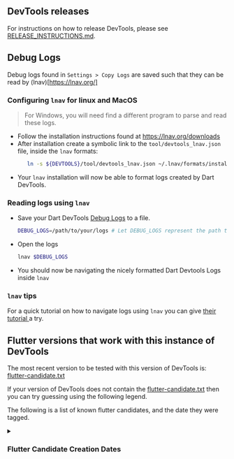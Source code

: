 ## DevTools releases
For instructions on how to release DevTools, please see
[RELEASE_INSTRUCTIONS.md](https://github.com/flutter/devtools/blob/master/tool/RELEASE_INSTRUCTIONS.md).

## Debug Logs

Debug logs found in `Settings > Copy Logs` are saved such that they can be read by (lnav)[https://lnav.org/]

### Configuring `lnav` for linux and MacOS
> For Windows, you will need find a different program to parse and read these logs.

- Follow the installation instructions found at https://lnav.org/downloads
- After installation create a symbolic link to the `tool/devtools_lnav.json` file, inside the `lnav` formats:
   ```sh
      ln -s ${DEVTOOLS}/tool/devtools_lnav.json ~/.lnav/formats/installed/`
   ```
- Your `lnav` installation will now be able to format logs created by Dart DevTools.

### Reading logs using `lnav`
- Save your Dart DevTools [Debug Logs](#debug-logs) to a file.
  ```sh
  DEBUG_LOGS=/path/to/your/logs # Let DEBUG_LOGS represent the path to your log file.
  ```
- Open the logs
  ```sh
  lnav $DEBUG_LOGS
  ```
- You should now be navigating the nicely formatted Dart Devtools Logs inside `lnav`

### `lnav` tips

For a quick tutorial on how to navigate logs using `lnav`
you can give [ their tutorial ](https://lnav.org/tutorials) a try.

## Flutter versions that work with this instance of DevTools

The most recent version to be tested with this version of DevTools is: [flutter-candidate.txt](../flutter-candidate.txt)

If your version of DevTools does not contain the [flutter-candidate.txt](../flutter-candidate.txt) then you can try guessing using the following legend.

The following is a list of known flutter candidates, and the date they were tagged.
<details>

<summary><H3> Flutter Candidate Creation Dates </H3></summary>

| DATE | TAG | HASH |
| ----| --- | ---- |
| 2023-07-12 02:02:03 +0000 | refs/tags/3.13.0-2.0.pre |d77f918f8eaff6009d5b2e52f0f8529798db2de5|
| 2023-07-10 01:01:34 +0000 | refs/tags/3.13.0-1.0.pre |5345221701727284bc961e3fb12ccfd3fc616dc7|
| 2023-07-07 14:25:30 -0600 | refs/tags/3.13.0-0.0.pre |257a29931c6b25d1a9690b7004f44921487bedb7|
| 2023-07-05 15:47:57 +0000 | refs/tags/3.12.0-14.0.pre |35085c394dda124f720815251197012868cd13c9|
| 2023-06-29 22:44:57 +0200 | refs/tags/3.12.0-13.0.pre |7068a2088e285822e4716d3fd98189514c49e184|
| 2023-06-28 17:16:19 -0700 | refs/tags/3.12.0-12.0.pre |1b887c72b5a1f809d35fb0a4343e0e6fdd14afd1|
| 2023-06-26 16:02:07 +0000 | refs/tags/3.12.0-11.0.pre |bac0589539a1bea104c6fa3fb6abfc002e72ed58|
| 2023-06-24 02:40:55 +0000 | refs/tags/3.12.0-10.0.pre |1d5aeea47fc4aa92ccc6850d4ac97bff3f2a4d15|
| 2023-06-23 04:11:55 +0000 | refs/tags/3.12.0-9.0.pre |363e2f7e0b878cc6f211f02afb1cffa0513bb6c2|
| 2023-06-21 21:38:36 +0000 | refs/tags/3.12.0-8.0.pre |ae1e6f70d947ec389761c03363c2beefeddd9112|
| 2023-06-21 02:40:48 +0000 | refs/tags/3.12.0-7.0.pre |04ff86f020a7029909f407351957bf26980c476d|
| 2023-06-16 12:43:02 -0700 | refs/tags/3.12.0-6.0.pre |5a7ab5a147f6b50ba7dc8c82d3ea0040fc0f081f|
| 2023-06-09 01:57:25 +0000 | refs/tags/3.12.0-3.0.pre |e25eabd263bbcb2fb32e62afcd2b545cef2767cc|
| 2023-06-07 20:16:53 +0000 | refs/tags/3.12.0-2.0.pre |f18cb2d064fd60b3d154bf07f55eb2aa0c111278|
| 2023-06-06 23:22:58 +0000 | refs/tags/3.12.0-1.0.pre |24ee5c7c746ebe66556a1a1d253a0be7a7b657b8|
| 2023-06-05 22:18:37 +0000 | refs/tags/3.12.0-0.0.pre |68b18918db0bdf2dc062b88e63ed8146d5b57364|
| 2023-06-03 11:16:37 +0000 | refs/tags/3.11.0-19.0.pre |0b7415356e07211446aa7038b1eb06717c86ae6a|
| 2023-05-31 03:09:32 +0000 | refs/tags/3.11.0-17.0.pre |f4662beeb67937fea67d26768e58f3e25b7e12d8|
| 2023-05-30 04:15:34 +0000 | refs/tags/3.11.0-15.0.pre |c5f45d7121f08d35094cbc25fcea3c81f0b006f8|
| 2023-05-26 02:17:26 +0000 | refs/tags/3.11.0-14.0.pre |6c2041e1e9e699cdf25bb23a01b01a4cdd722e72|
| 2023-05-25 03:09:20 +0000 | refs/tags/3.11.0-13.0.pre |9e4104b094e4b6305cbe0779453c284bf385df0b|
| 2023-05-24 03:40:27 +0000 | refs/tags/3.11.0-12.0.pre |216605b60f678d9ec9be880078e1de1b9f6e536f|
| 2023-05-23 02:03:02 +0000 | refs/tags/3.11.0-11.0.pre |6549765296241146265b6705f57923b1a7df2b87|
| 2023-05-19 16:43:40 -0700 | refs/tags/3.11.0-10.0.pre |7b16cbcb579d39689bd6dadcfc021238ad1cb6da|
| 2023-05-18 09:27:52 -0700 | refs/tags/3.11.0-9.0.pre |4245883c6b196fc1e6be781afe9f3140a919f24c|
| 2023-05-08 17:22:10 +0000 | refs/tags/3.11.0-5.0.pre |472a0ab31479b8567ae89546727f57bb57a10cf9|
| 2023-05-08 09:51:28 +0200 | refs/tags/3.11.0-4.0.pre |65dfb555c0483cf2bfe5e3c35291c88634185117|
| 2023-05-04 06:57:14 +0000 | refs/tags/3.11.0-1.0.pre |d51c59c78e1d3561bb3a5abdc75282604bbd76fe|
| 2023-05-02 08:38:26 +0000 | refs/tags/3.11.0-0.0.pre |596531361ec21ae335f6b43f0344be35d098647d|
| 2023-05-01 20:33:06 +0000 | refs/tags/3.10.0-18.0.pre |828a04040e111e5eec07056e82037a930f5fd5a2|
| 2023-04-28 17:49:54 -0400 | refs/tags/3.10.0-17.0.pre |7d37f2a616a31cd60ad5e1d39730def9b0df8205|
| 2023-04-28 00:32:55 +0000 | refs/tags/3.10.0-16.0.pre |55c988fb453eddd97cb2e4d6df9ec28d72e2e899|
| 2023-04-26 23:08:02 +0000 | refs/tags/3.10.0-15.0.pre |b3f3a0324afadb364381cd7e88ed016edcfd560e|
| 2023-04-26 03:53:04 +0000 | refs/tags/3.10.0-14.0.pre |8de77e89b749dfe7a5bfb62f6f66e7cccd9ddd3c|
| 2023-04-24 23:25:28 +0000 | refs/tags/3.10.0-13.0.pre |457e98a1e70b74b27a209721484c28e73a80caef|
| 2023-04-21 00:32:31 +0000 | refs/tags/3.10.0-11.0.pre |7d2669b8e7046be8ce22b5a9ed0194216c38ff8a|
| 2023-04-19 16:43:29 +0000 | refs/tags/3.10.0-9.0.pre |03d725620ac3ef1c2282fd1aef034ac5112ef6c1|
| 2023-04-19 06:39:50 +0000 | refs/tags/3.10.0-8.0.pre |59230759be2f2bcf46fe7584fd61ff8e27196480|
| 2023-04-18 21:52:52 +0000 | refs/tags/3.10.0-7.0.pre |81c3bc56873a54560abbb1e64495d4f79a29f1c1|
| 2023-04-17 03:21:38 +0000 | refs/tags/3.10.0-6.0.pre |858d4ff6348732edd79f923c61f7d8841ca40bef|
| 2023-04-14 04:56:22 +0000 | refs/tags/3.10.0-5.0.pre |9465b7473e8dddb795af050a4aa71ef80eabe7c6|
| 2023-04-12 23:39:38 +0000 | refs/tags/3.10.0-4.0.pre |b95b86f820cc422ec1d832ea929fa1388038aa0c|
| 2023-04-12 00:35:46 +0000 | refs/tags/3.10.0-3.0.pre |56e4f8e0ff75f5b26b6fcb1427007ec657357b7e|
| 2023-04-08 02:45:14 +0000 | refs/tags/3.10.0-2.0.pre |3ea2d72446c6d045d24d8eeeb321c73c5e9764ae|
| 2023-04-07 01:46:06 +0000 | refs/tags/3.10.0-1.0.pre |e749db6f915c341d15b9cb81dc19bdc9e791c72f|
| 2023-04-04 04:58:34 +0000 | refs/tags/3.9.0-21.0.pre |f076b7bac36b97c5a3169529290835c91f445dca|
| 2023-04-03 00:19:22 +0000 | refs/tags/3.9.0-20.0.pre |6fe54f881106953d465a7249f6579ca29f401bdb|
| 2023-03-29 07:16:01 +0000 | refs/tags/3.9.0-19.0.pre |91311156e12232466f78ce6ba96a0404c4f9790e|
| 2023-03-27 22:49:35 +0000 | refs/tags/3.9.0-18.0.pre |d6287cc4172c927650ab225d917de0688f8d572a|
| 2023-03-24 22:18:54 +0000 | refs/tags/3.9.0-17.0.pre |d45c142f3db4d7af9f24c3f37a0b1e08e4267066|
| 2023-03-23 17:00:20 -0700 | refs/tags/3.9.0-16.0.pre |4e58370cbf8f202cf4243aec38d5036129380693|
| 2023-03-22 22:53:49 +0000 | refs/tags/3.9.0-15.0.pre |3736274a6d659cd0ce8a951d0d19900b1e11f9e9|
| 2023-03-22 07:05:08 +0000 | refs/tags/3.9.0-14.0.pre |c582c80dd62b9026b485397ec51e696e48a9980c|
| 2023-03-20 21:08:41 -0700 | refs/tags/3.9.0-12.0.pre |28f17d345b95478f543794594aa45c882d4527a8|
| 2023-03-20 07:53:14 +0000 | refs/tags/3.9.0-11.0.pre |21f60bbe0d77d1a0dd9a44722479009ae697c6fb|
| 2023-03-18 14:38:35 -0700 | refs/tags/3.9.0-10.0.pre |f5248bbc8c5db808efbb722603842515738695ec|
| 2023-03-17 01:11:44 +0000 | refs/tags/3.9.0-9.0.pre |61a2f9de51007999c8a3f50e98061d7138a694eb|
| 2023-03-15 23:10:36 +0000 | refs/tags/3.9.0-8.0.pre |267e8896c58644e05af015b0c99a359020203246|
| 2023-03-15 08:34:21 +0000 | refs/tags/3.9.0-7.0.pre |fb7e82826db36bcb627cd14707f739b6114ad6db|
| 2023-03-13 15:37:42 -0700 | refs/tags/3.9.0-6.0.pre |1306d7f1588c9de4c8534b90308494c3630a8c5a|
| 2023-03-01 20:37:41 +0000 | refs/tags/3.9.0-0.0.pre |844fc5fe2d2d31ee171df52b351f6ae42148db86|
| 2023-02-27 23:52:57 +0000 | refs/tags/3.8.0-18.0.pre |781c84a860a4d8c1a85b7a84b855560528a236b2|
| 2023-02-28 04:11:38 +0000 | refs/tags/3.8.0-17.0.pre |1d17caed66641b55a8e8faadf212398f746f8861|
| 2023-02-24 23:52:06 +0000 | refs/tags/3.8.0-16.0.pre |6b3f95832a94a3d613aeaaa83e3a7c9f5e1a4b7f|
| 2023-02-23 00:13:33 +0000 | refs/tags/3.8.0-15.0.pre |8f7ccd4c419a65aff9211b99cd6ec27f874f689a|
| 2023-02-21 23:16:23 +0000 | refs/tags/3.8.0-14.0.pre |dad9eb21f9c34ebbed1328d24bb9069168e14eae|
| 2023-02-19 23:08:26 +0000 | refs/tags/3.8.0-13.0.pre |d54d3b4d16f6003ea5a1481b7fef0693f0e30ea4|
| 2023-02-13 23:52:35 +0000 | refs/tags/3.8.0-12.0.pre |865422da200fd4b414693a6bfcc29e6d7215a012|
| 2023-02-10 14:03:01 -0600 | refs/tags/3.8.0-11.0.pre |780c9a8de15780094260232b3b8c97b2a9ef8088|
| 2023-02-08 22:51:04 -0800 | refs/tags/3.8.0-10.0.pre |dee226ef8a463e87edeed4115a27fb2743424e27|
| 2023-02-09 23:50:11 +0000 | refs/tags/3.8.0-9.0.pre |e3471f08d1d3f816fff8afd1ce9385dd3feb73d2|
| 2023-02-08 18:17:29 -0600 | refs/tags/3.8.0-8.0.pre |0fb4406c30d6427044fa8322a6278b92982cc22b|
| 2023-02-08 04:18:32 +0000 | refs/tags/3.8.0-7.0.pre |1e6e6d41e3f747640119cee8e58914547ec44377|
| 2023-02-07 03:10:30 +0000 | refs/tags/3.8.0-6.0.pre |845f7bb42a9e77f2192595abcccc9742428893c1|
| 2023-02-06 16:45:39 +0000 | refs/tags/3.8.0-5.0.pre |40b5e4cb5e7720cc5ab5edb59cb96eab5530d829|
| 2023-02-05 07:06:19 +0000 | refs/tags/3.8.0-4.0.pre |b8f5394a5ca6d2bce062d9d0a20aaffb4289fb4c|
| 2023-02-03 10:07:21 +0000 | refs/tags/3.8.0-3.0.pre |a5d8a4a7272ed86ed17cee443d40afde022e415f|
| 2023-02-02 17:11:19 +0000 | refs/tags/3.8.0-2.0.pre |1ee87990dc76044ba4b23395eb64ea1416f9c85c|
| 2023-02-01 19:19:13 +0000 | refs/tags/3.8.0-1.0.pre |5613ab010de7683bfb91b782b0005e3d3c52b53e|
| 2023-01-31 18:03:09 -0800 | refs/tags/3.8.0-0.0.pre |82df23539ffc962c850e5681522c020b01b9f8c0|
| 2023-01-31 07:28:09 +0000 | refs/tags/3.7.0-31.0.pre |2c34a88eb89628e6a80caa50dd03797f9b6aa5e5|
| 2023-01-30 10:19:14 +0000 | refs/tags/3.7.0-30.0.pre |530c3f2d13bae3c45510ae5e4a0d9a5cd987a5aa|
| 2023-01-28 10:20:52 +0000 | refs/tags/3.7.0-29.0.pre |f8d4de488b90a1bebc37820656784236a96b4ec6|
| 2023-01-27 01:36:56 +0000 | refs/tags/3.7.0-28.0.pre |8d03af3424db84a11f6d4335b250b957ab96fae2|
| 2023-01-25 23:43:00 +0000 | refs/tags/3.7.0-27.0.pre |766e4d28a4df84ea76ed6f3b1e8e9fd191f84201|
| 2023-01-25 12:35:25 +0000 | refs/tags/3.7.0-26.0.pre |eced23eaba8f64cb5ca733d2dd574dfe2a2c64cf|
| 2023-01-24 19:38:19 +0000 | refs/tags/3.7.0-25.0.pre |d20dd9e4bfecdaef84605296d0ba0fa26dee2714|
| 2023-01-23 21:45:07 +0000 | refs/tags/3.7.0-24.0.pre |332aed9c886cea820d1ba666eba5785b3da2b809|
| 2023-01-19 15:55:24 +0000 | refs/tags/3.7.0-23.0.pre |46c7fd14da027f71e2c300e392bd1976b56d30a4|
| 2023-01-18 00:55:33 +0000 | refs/tags/3.7.0-22.0.pre |780563ce05e4bdc8b73c8ecb9da4ccc575a2d5ac|
| 2023-01-17 06:09:06 +0000 | refs/tags/3.7.0-21.0.pre |f22280a0c851f97be76eedc13a4fd82e8a080f08|
| 2023-01-12 11:03:12 +0000 | refs/tags/3.7.0-20.0.pre |51c2af56c9f4b5728c771d229baa19a286c01aa0|
| 2023-01-11 20:19:26 +0000 | refs/tags/3.7.0-19.0.pre |b4a07de2aeb132ef983b21e173b15a3da7ecef40|
| 2023-01-11 09:04:39 +0000 | refs/tags/3.7.0-18.0.pre |957781a108ff3a555e4df36beb8c1ebe12c85051|
| 2023-01-10 23:29:09 +0000 | refs/tags/3.7.0-17.0.pre |b7881e5b64e28a84a66ab30b29d35484428ea062|
| 2023-01-10 02:08:34 +0000 | refs/tags/3.7.0-16.0.pre |4205357554d21a084d3ebfca0a8f0d20c80989e0|
| 2023-01-09 18:29:26 +0000 | refs/tags/3.7.0-15.0.pre |a02b9d2bff89e256d0639f7f908d09a64db12ee9|
| 2023-01-05 09:35:28 +0000 | refs/tags/3.7.0-14.0.pre |45886068cf84d36fe471f26f4f233e8699579e8c|
| 2022-12-30 06:21:25 +0000 | refs/tags/3.7.0-13.0.pre |3223972956595acc37727ed599ba5fa75d96b6a7|
| 2022-12-20 10:02:22 -0500 | refs/tags/3.7.0-12.0.pre |7f7a8778d8a823cabcdcb4c5ee27deb2c499af5e|
| 2022-12-14 21:53:20 +0000 | refs/tags/3.7.0-11.0.pre |dbc9306380d8a72273b478b8fcc934a6014f946d|
| 2022-12-13 23:47:06 +0000 | refs/tags/3.7.0-10.0.pre |a59dd83d721460b2fea09a6b332d5c761fcf5b38|
| 2022-12-15 09:13:36 -0800 | refs/tags/3.7.0-9.0.pre |dcd2170d14bdef22dacff5c750c578c01245bded|
| 2022-12-14 05:18:21 +0000 | refs/tags/3.7.0-8.0.pre |028c6e29e0ca049ab4b9bc9d966550d2c251050b|
| 2022-12-13 23:47:06 +0000 | refs/tags/3.7.0-7.0.pre |a59dd83d721460b2fea09a6b332d5c761fcf5b38|
| 2022-12-13 03:42:23 +0000 | refs/tags/3.7.0-6.0.pre |04ee5926a2a6aaabfa0dde0279223952d2de3e3e|
| 2022-12-12 06:46:41 +0000 | refs/tags/3.7.0-5.0.pre |437f6f86ec9a8158f0e6077fd0d1cde2fef01bae|
| 2022-12-08 22:29:14 +0000 | refs/tags/3.7.0-4.0.pre |117a83a4a7178c328d296748bd93ff388724cb67|
| 2022-12-05 23:26:26 +0000 | refs/tags/3.7.0-3.0.pre |e0a0190c5a063ca740adeb5a56a18f620c401985|
| 2022-12-02 23:32:24 +0000 | refs/tags/3.7.0-2.0.pre |b75f1a941b6d007c4bdcde8b3acc9670d2a85292|
| 2022-12-01 21:40:50 +0000 | refs/tags/3.7.0-1.0.pre |75f61903e02213b64fcb580cd35f3efa17474ae2|
| 2022-12-01 19:43:25 +0000 | refs/tags/3.7.0-0.0.pre |0bb71df75f10a9ad740836568c730ed8aaede2d8|
| 2022-12-01 02:24:18 +0000 | refs/tags/3.6.0-13.0.pre |014b441ddf56586eb1aeb179cf49f10fda93a495|
| 2022-11-30 03:57:31 +0000 | refs/tags/3.6.0-12.0.pre |02de12947ab01960ca810fee2c7e72a38d11091a|
| 2022-11-29 20:31:37 +0000 | refs/tags/3.6.0-11.0.pre |c37c0cc2edb40ff0a934b7e37f7c2726b9e366dc|
| 2022-11-29 05:24:25 +0000 | refs/tags/3.6.0-10.0.pre |853b3080e096abb0479f2b5023b4a389e65a27ae|
| 2022-11-28 23:24:24 +0000 | refs/tags/3.6.0-9.0.pre |db631f14969fbf68c8d346d84b6634f1aa84324f|
| 2022-11-24 23:08:30 +0000 | refs/tags/3.6.0-8.0.pre |ff59250dbeb02dfc30095dfe024c76b7cefeefe9|
| 2022-11-21 15:26:41 +0000 | refs/tags/3.6.0-7.0.pre |809ee44183540d770373ab43354947b92e30da91|
| 2022-11-21 15:58:11 +0000 | refs/tags/3.6.0-6.0.pre |a9858ec52495ecd45adc7bdda30c709d877e1416|
| 2022-11-18 15:14:53 +0000 | refs/tags/3.6.0-5.0.pre |87cb150c2062d770dae00306d17f07bd79e4c265|
| 2022-11-17 08:06:24 -0800 | refs/tags/3.6.0-4.0.pre |537f89ca0ef14aeb21f4f55149d72f227abb5017|
| 2022-11-16 05:50:28 +0000 | refs/tags/3.6.0-3.0.pre |58728c6a92eaad66dbfefd573ba20649845ba678|
| 2022-11-13 22:53:26 +0000 | refs/tags/3.6.0-2.0.pre |fa94a3c10e7e895e0a566ca4da0eafc84b073f13|
| 2022-11-12 09:39:32 +0000 | refs/tags/3.6.0-1.0.pre |61e927d22fe6d82c94c368d62aa81f733bd9218d|
| 2022-11-09 03:50:41 -0800 | refs/tags/3.6.0-0.0.pre |d3dcd7d532b61f43118ab8031bf732aea4a7a9f5|
| 2022-10-28 01:37:32 +0000 | refs/tags/3.5.0-11.0.pre |9b59a4e1f03cd0f4f4d452a59bb992f29e689194|
| 2022-10-19 19:13:12 +0000 | refs/tags/3.5.0-10.0.pre |38ef9410b4806266eaab2b21295f908b396d9b22|
| 2022-10-20 02:14:43 -0700 | refs/tags/3.5.0-9.0.pre |637e5bce662fb43459d409e13ba5a7fb2c3fa930|
| 2022-10-17 17:07:05 -0400 | refs/tags/3.5.0-8.0.pre |5d078badb90ae7e7d46daf7f671e19d4cfca376a|
| 2022-10-13 20:25:24 +0000 | refs/tags/3.5.0-7.0.pre |f9c1556e449151bab5b8ba1b13644284d5c2f141|
| 2022-10-10 22:38:06 +0000 | refs/tags/3.5.0-6.0.pre |4be0cfcb3f81a5636cfef65ef7936d7895da2984|
| 2022-10-11 00:07:24 +0000 | refs/tags/3.5.0-5.0.pre |883c1fe68c37614577ce329e14452d7c4ef37ee9|
| 2022-10-09 16:37:38 +0000 | refs/tags/3.5.0-4.0.pre |fe9b598c12646fa2cfe32bb4b4201df84ab3f28b|
| 2022-10-07 10:28:49 -0700 | refs/tags/3.5.0-3.0.pre |529184bcca0f019323df5930d3903b07136a5b87|
| 2022-10-06 23:12:06 +0000 | refs/tags/3.5.0-2.0.pre |26cf025966c6bb836a84642e4275970aa34add99|
| 2022-10-05 12:58:20 +0000 | refs/tags/3.5.0-1.0.pre |5c381254e37ff354261fe13be39243bc8d2d0bc4|
| 2022-10-04 22:12:01 +0000 | refs/tags/3.5.0-0.0.pre |208056f63e4e44a7b3ae68f55463561b39bcb482|
| 2022-10-04 14:06:31 +0000 | refs/tags/3.4.0-39.0.pre |55d67cc7d99226cd12d6c4a76de357fc2c92823e|
| 2022-10-04 05:19:24 +0000 | refs/tags/3.4.0-38.0.pre |b8784dd3055ac6782c105d677b0e58968335c180|
| 2022-10-04 01:41:23 +0000 | refs/tags/3.4.0-37.0.pre |35afe1bdac653c752c5794cf877b64238a4c9e4c|
| 2022-10-03 13:52:25 +0000 | refs/tags/3.4.0-36.0.pre |a4b246f2a88c3f5b838c5abff8063a4e7436d44b|
| 2022-10-01 11:55:35 +0000 | refs/tags/3.4.0-35.0.pre |cfd0f15d2906d0fa64f7b66718ff1423035bace2|
| 2022-09-29 23:38:08 +0000 | refs/tags/3.4.0-34.0.pre |fb8dcb8e279ff491b2c5eff876271cce75880019|
| 2022-09-28 23:10:27 +0000 | refs/tags/3.4.0-33.0.pre |90ff389f1b367f30e24ef9799d229bcd56ec925d|
| 2022-09-26 22:00:21 +0000 | refs/tags/3.4.0-32.0.pre |fb4dac385e60a2f842ebc94ed604aca8b5c404fa|
| 2022-09-26 21:21:58 +0000 | refs/tags/3.4.0-31.0.pre |2adee31ce8b5256462d553dfb8bd613856cc2d94|
| 2022-09-26 13:00:24 +0000 | refs/tags/3.4.0-30.0.pre |7b6074fbc542efb41da5618bc97711fac6ab7dee|
| 2022-09-23 20:31:04 +0000 | refs/tags/3.4.0-29.0.pre |8384f1ea6516fe9457bb610af8ad91817e3d497e|
| 2022-09-19 16:19:11 +0000 | refs/tags/3.4.0-28.0.pre |cb8c72545ca931b76c713b5e522c92ee790f23e5|
| 2022-09-19 01:11:34 +0000 | refs/tags/3.4.0-27.0.pre |085a187e047dde96b3f180f92c25159742f85ecd|
| 2022-08-31 01:20:09 +0000 | refs/tags/3.4.0-18.0.pre |069f5042973dc4aafbf76a44ca14af7c0e2c2ca1|
| 2022-08-28 18:41:27 +0000 | refs/tags/3.4.0-17.0.pre |0c6d786e3aa8f01191748a20b28d5bf20799b49b|
| 2022-07-18 18:59:23 -0700 | refs/tags/3.3.0-0.0.pre |f90da9b1672f7d006ba760fbb8fd1aa17af1a82a|
| 2022-06-14 13:39:33 -0500 | refs/tags/3.1.0-9.0.pre |f28e570c8cb12a004fae2d796d0d9cd46603bde9|
| 2022-04-05 15:20:48 -0700 | refs/tags/3.0.0-0.0.pre |3bf40fd9beb91fc097e3d406a5df51eaead2baf5|
| 2022-03-06 23:41:20 -0800 | refs/tags/2.12.0-4.0.pre |64a0138c937b1f7bd67e596571f4f33cd19c2b88|
| 2021-12-29 11:29:19 -0800 | refs/tags/2.10.0-0.0.pre |95e555344dc746ad46ada9de9cc475042c63ec55|
| 2021-12-07 17:39:04 -0800 | refs/tags/2.9.0-0.0.pre |a7917414dd919edb2e3198c2a8d2130e9275b414|
| 2021-10-19 10:58:42 -0700 | refs/tags/2.7.0-3.0.pre |c19845a8c347adebc2c672f5e51b74855e645be2|
| 2021-09-16 17:29:58 -0700 | refs/tags/2.6.0-11.0.pre |4b330ddbedab445481cc73d50a4695b9154b4e4f|
| 2021-09-04 08:36:02 -0700 | refs/tags/2.6.0-5.0.pre |2604ea711c6651820773f5403a0128d2d64f7b14|
| 2021-08-23 10:03:21 -0700 | refs/tags/2.6.0-0.0.pre |83b9e99cfbb8be5215514d7fa21191961b4a620d|
| 2021-08-05 11:32:48 -0700 | refs/tags/2.5.0-6.0.pre |225a43d941ddd1753765fec3682011e9ddffb11d|
| 2021-08-04 17:59:50 -0500 | refs/tags/2.5.0-5.0.pre |0f465e5b2a3ed2431321b490a614c3d15089854c|
| 2021-07-26 01:38:02 -0700 | refs/tags/2.5.0-1.0.pre |184e5871beea4a9b1cbd65dcc57118a7d97285f3|
| 2021-07-11 15:21:02 -0700 | refs/tags/2.4.0-4.0.pre |cc00e7e6bc281f6af9a257e7e33868ef782b1cf7|
| 2021-06-30 00:43:41 -0700 | refs/tags/2.4.0-0.0.pre |96bbcd006fafade4ad7a4abde77cec32df6846ea|
| 2021-06-11 22:11:53 -0700 | refs/tags/2.3.0-24.0.pre |2b9537c783063d0459b6282a218658a6955938d9|
| 2021-05-21 13:04:03 -0700 | refs/tags/2.3.0-16.0.pre |fa5883b78e566877613ad1ccb48dd92075cb5c23|
| 2021-05-17 11:59:02 -0700 | refs/tags/2.3.0-12.0.pre |0f031471381e135bfac3f42fed88a778267b819a|
| 2021-04-30 12:35:21 -0700 | refs/tags/2.3.0-1.0.pre |d97f41caed971d4668ffe56699367ec3978db8f6|
| 2021-04-21 13:29:09 -0700 | refs/tags/2.3.0-0.0.pre |21fd5cdd1a2b5e9a97b2df80e5c40f94c096748f|
| 2021-04-07 12:24:22 -0700 | refs/tags/2.2.0-10.0.pre |0efb28d7061b8d4126c48e72b9156bf2f0584ded|
| 2021-03-09 07:53:21 +0100 | refs/tags/2.1.0-12.0.pre |698d4389604ef1f0fecda9c93cfba6a2e5d06a7d|
| 2021-02-25 13:26:03 -0800 | refs/tags/2.1.0-10.0.pre |cc9b78fc5c4a4d2d51316d9626523336230a89a9|
| 2021-02-19 09:22:45 -0800 | refs/tags/1.27.0-8.0.pre |b7d4806243a4e906bf061f79a0e314ba28111aa6|
| 2021-02-16 11:24:17 -0800 | refs/tags/1.27.0-4.0.pre |f8cd24de95b16b5a1ce6ebc0716154271fbf6252|
| 2021-02-08 16:14:15 -0800 | refs/tags/1.27.0-1.0.pre |68c96f100e42ab3dbf43e61e9e2fc875a2d50cb8|
| 2021-01-26 10:58:48 -0800 | refs/tags/1.26.0-17.0.pre |384b4d1b83c0a5b7364ab7bcc5ce85f60d05e4a6|
| 2021-01-14 15:20:26 -0800 | refs/tags/1.26.0-12.0.pre |a706cd211240f27be3b61f06d70f958c7a4156fe|
| 2021-01-07 18:36:48 -0800 | refs/tags/1.26.0-8.0.pre |b9d06fffb2db263ab7021fc39adde7f2bf988a4a|
| 2020-12-13 23:19:13 +0800 | refs/tags/1.26.0-1.0.pre |63062a64432cce03315d6b5196fda7912866eb37|
| 2020-12-08 20:13:04 -0800 | refs/tags/1.25.0-8.0.pre |a12e2a473a3214b4556ca589d2d9bd311ac7c6f1|
| 2020-11-30 13:14:13 +0100 | refs/tags/1.25.0-4.0.pre |a7f5fd5360007518644597c60a1f2169eacccc2b|
| 2020-10-29 20:07:34 -0700 | refs/tags/1.24.0-7.0.pre |a0860f6e87ba4f9031bee4d6f56c08b970606bee|
| 2020-10-28 19:43:19 -0700 | refs/tags/1.24.0-6.0.pre |13896b3bd1858687a06b1639d60c877206170df8|
| 2020-10-22 09:36:06 -0700 | refs/tags/1.24.0-3.0.pre |2783f8e2e14efec8b7e08f668dde61c40d128c24|
| 2020-10-14 15:57:04 -0700 | refs/tags/1.24.0-1.0.pre |12bea61c2902784fec73b7f5f2ff3415f873fead|
| 2020-10-13 10:52:23 -0700 | refs/tags/1.23.0-18.0.pre |37ebe3d82a9d5faeda7d3c1a6ad193030210a2cc|
| 2020-10-06 12:31:25 -0700 | refs/tags/1.23.0-13.0.pre |4fa4f91d5cc65a5a98c7ccd91bb7d47814048a57|
| 2020-09-25 03:47:03 -0700 | refs/tags/1.23.0-7.0.pre |db6e2d8aa5bb9a0bd3e75fc7470268b5a56fd0b0|
| 2020-09-22 12:04:44 -0700 | refs/tags/1.23.0-4.0.pre |83dd176777cd04bd2aaca050f6bb6cb9edbf56a1|
| 2020-09-17 16:12:06 -0700 | refs/tags/1.23.0-3.0.pre |0cf1b407f2edeb16edcfb5b032140bb39a5e46c6|
| 2020-09-11 14:46:57 -0700 | refs/tags/1.22.0-12.0.pre |a27c242b0eea731317cfec5bbdd9d35452ab3ecb|
| 2020-08-28 20:18:04 -0700 | refs/tags/1.22.0-9.0.pre |7a4317519865146acda84702bba8775610598c0c|
| 2020-08-20 07:31:50 -0700 | refs/tags/1.22.0-1.0.pre |ce40de69b7b4f89c66d19c8dbd3bd86ae30f1bc6|
| 2020-08-09 07:31:03 -0700 | refs/tags/1.21.0-9.0.pre |7c6f9dd2396dfe7deb6fd11edc12c10786490083|
| 2020-08-03 10:33:07 -0700 | refs/tags/1.21.0-7.0.pre |5a6dfa35caaf7bccb35488dc03677c150ebf2d97|
| 2020-07-22 18:40:12 -0700 | refs/tags/1.21.0-5.0.pre |a19fd72db549ddc5d07998d38671a6843dcad6f9|
| 2020-07-14 17:26:01 -0700 | refs/tags/1.21.0-1.0.pre |f25bd9c55c48c139524139b477d04b13e9f36b2c|
| 2020-07-08 10:19:36 -0700 | refs/tags/1.20.0-7.0.pre |cc1af3afb62187cc37185afddc2d43bfef469db7|
| 2020-07-04 12:19:20 -0700 | refs/tags/1.20.0-3.0.pre |0af027f80543302c65f99e1c1a2f3b3cbb8d04f3|
| 2020-06-23 04:52:58 -0700 | refs/tags/1.20.0-2.0.pre |15a28159bcf4b3db13411cbc8d9b5fc51adc0a93|
| 2020-06-18 08:23:22 -0700 | refs/tags/1.20.0-1.0.pre |f73f498da1fe4224e29cf9692161575a3d994f8f|
| 2020-06-09 15:43:03 -0700 | refs/tags/1.20.0-0.0.pre |d9653445f4d1257b5f5adb4b271d1316469e8cf1|
| 2020-06-08 09:27:34 -0700 | refs/tags/1.19.0-5.0.pre |c264b70ec3b0cf9cd568eba5d65d0ce47fe57e1d|
| 2020-06-05 03:44:02 -0700 | refs/tags/1.19.0-4.0.pre |2f7a59a8da20b3a7fbdfb7ac783dbca977a81653|
| 2020-06-01 17:17:03 -0700 | refs/tags/1.19.0-3.0.pre |6135091de9f8f6befc2ec7f8835d28d43a21cd05|
| 2020-05-31 07:41:50 -0700 | refs/tags/1.19.0-2.0.pre |1d395c5e187370f2838bb043d3b438029b484bfc|
| 2020-05-11 08:45:03 -0700 | refs/tags/1.19.0-1.0.pre |456d80b9ddd74b4b5ca3b77bbfb70ab0e05d3fa8|
| 2020-05-07 18:59:02 -0700 | refs/tags/1.19.0-0.0.pre |a849daf2836d653ef80e01f428531b3f787671cb|
| 2020-05-06 17:36:01 -0700 | refs/tags/1.18.0-13.0.pre |8fbfe1cfbf6ac5c5c23930556e1019385005bf81|
| 2020-05-06 08:16:03 -0700 | refs/tags/1.18.0-12.0.pre |c2b7342ca470b11cfaad4fbfb094f73aa4c85320|
| 2020-05-05 16:10:41 -0700 | refs/tags/1.18.0-11.0.pre |8568eda15b2527afd48622257cee3811e0d9da04|
| 2020-05-05 12:09:51 -0700 | refs/tags/1.18.0-10.0.pre |9b7b9d795edfdd12c6ad8dd6495bed789c1bac05|
| 2020-05-05 13:08:49 -0700 | refs/tags/1.18.0-9.0.pre |445570ba1ae89eecaf9409fb5acde7e8b49ee975|
| 2020-04-23 19:29:01 -0700 | refs/tags/1.18.0-8.0.pre |e0c63cd35e15e407a80dc44281cc392535fcce25|
| 2020-04-23 11:57:18 -0700 | refs/tags/1.18.0-7.0.pre |d482163f59c49c32cb329beb2c3111c8e961d6b9|
| 2020-04-20 18:35:01 -0700 | refs/tags/1.18.0-6.0.pre |84c84fb24914e098667649be04614f6ea19d689c|



</details>
